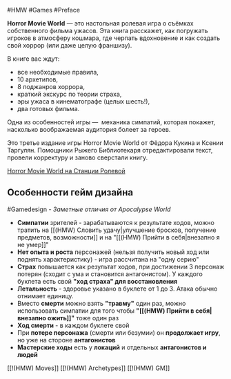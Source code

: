 #HMW  #Games #Preface

**Horror Movie World** — это настольная ролевая игра о съёмках собственного фильма ужасов. Эта книга расскажет, как погружать игроков в атмосферу кошмара, где черпать вдохновение и как создать свой хоррор (или даже целую франшизу).
  
В книге вас ждут:
- все необходимые правила,
- 10 архетипов,
- 8 поджанров хоррора,
- краткий экскурс по теории страха,
- эры ужаса в кинематографе (целых шесть!),
- два готовых фильма. 

Одна из особенностей игры —  механика симпатий, которая покажет, насколько воображаемая аудитория болеет за героев.  

Это третье издание игры Horror Movie World от Фёдора Кукина и Ксении Таргулян. Помощники Рыжего Библиотекаря отредактировали текст, провели корректуру и заново сверстали книгу.

[Horror Movie World на Станции Ролевой](https://rpgbook.ru/HMW)

## Особенности гейм дизайна 
#Gamedesign *- Заметные отличия от Apocalypse World*

- **Симпатии** зрителей - зарабатываются к результате ходов, можно тратить на [[(HMW) Словить удачу|улучшение бросков, получение предметов, возможности]] и на "[[(HMW) Прийти в себя|внезапно я не умер]]"
- **Нет опыта и роста** персонажей (нельзя получить новый ход или поднять характеристику) - игра рассчитана на "одну серию"
- **Страх** повышается как результат ходов, при достижении 3 персонаж потерян (сходит с ума и становится антагонистом). У каждого буклета есть свой **"ход страха" для восстановления**
- **Летальность** - здоровье указано в буклете от 1 до 3. Атака обычно отнимает единицу. 
- Вместо **смерти** можно взять **"травму"** один раз, можно использовать симпатии для того чтобы **"[[(HMW) Прийти в себя|внезапно ожить]]"** тоже один раз
- **Ход смерти** - в каждом буклете свой
- При **потере персонажа** (смерти или безумии) он **продолжает игру**, но уже на стороне **антагонистов**
- **Мастерские ходы** есть у **локаций** и отдельных **антагонистов и людей**


[[!(HMW) Moves]]
[[!(HMW) Archetypes]]
[[!(HMW) GM]]